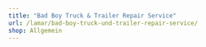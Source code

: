 ```yaml
---
title: "Bad Boy Truck & Trailer Repair Service"
url: /lamar/bad-boy-truck-und-trailer-repair-service/
shop: Allgemein
---
```

